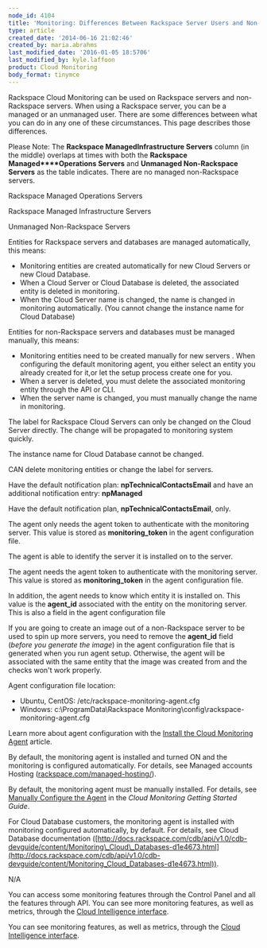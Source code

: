 ```yaml
---
node_id: 4104
title: 'Monitoring: Differences Between Rackspace Server Users and Non-Rackspace Server Users'
type: article
created_date: '2014-06-16 21:02:46'
created_by: maria.abrahms
last_modified_date: '2016-01-05 18:5706'
last_modified_by: kyle.laffoon
product: Cloud Monitoring
body_format: tinymce
---
```


Rackspace Cloud Monitoring can be used on Rackspace servers and
non-Rackspace servers. When using a Rackspace server, you can be a
managed or an unmanaged user. There are some differences between what
you can do in any one of these circumstances. This page describes those
differences.

Please Note: The **Rackspace
Managed****Infrastructure**** Servers** column (in the middle) overlaps
at times with both the **Rackspace Managed****Operations Servers** and
**Unmanaged Non-Rackspace Servers** as the table indicates. There are no
managed non-Rackspace servers.

Rackspace Managed Operations Servers

Rackspace Managed Infrastructure Servers

Unmanaged Non-Rackspace Servers

Entities for Rackspace servers and databases are managed automatically,
this means:

-   Monitoring entities are created automatically for new Cloud Servers
    or new Cloud Database.
-   When a Cloud Server or Cloud Database is deleted, the associated
    entity is deleted in monitoring.
-   When the Cloud Server name is changed, the name is changed in
    monitoring automatically. (You cannot change the instance name for
    Cloud Database)

Entities for non-Rackspace servers and databases must be managed
manually, this means:

-   Monitoring entities need to be created manually for new servers .
    When configuring the default monitoring agent, you either select an
    entity you already created for it,or let the setup process create
    one for you.
-   When a server is deleted, you must delete the associated monitoring
    entity through the API or CLI.
-   When the server name is changed, you must manually change the name
    in monitoring.

The label for Rackspace Cloud Servers can only be changed on the Cloud
Server directly. The change will be propagated to monitoring system
quickly.

The instance name for Cloud Database cannot be changed.

CAN delete monitoring entities or change the label for servers.

Have the default notification plan: **npTechnicalContactsEmail** and
have an additional notification entry: **npManaged**

Have the default notification plan, **npTechnicalContactsEmail**, only.

The agent only needs the agent token to authenticate with the monitoring
server. This value is stored as **monitoring\_token** in the agent
configuration file.

The agent is able to identify the server it is installed on to the
server.

The agent needs the agent token to authenticate with the monitoring
server. This value is stored as **monitoring\_token** in the agent
configuration file.

In addition, the agent needs to know which entity it is installed on.
This value is the **agent\_id** associated with the entity on the
monitoring server. This is also a field in the agent configuration file

If you are going to create an image out of a non-Rackspace server to be
used to spin up more servers, you need to remove the **agent\_id** field
(*before you generate the image*) in the agent configuration file that
is generated when you run agent setup. Otherwise, the agent will be
associated with the same entity that the image was created from and the
checks won't work properly.

Agent configuration file location:

-   Ubuntu, CentOS: /etc/rackspace-monitoring-agent.cfg
-   Windows: c:\\ProgramData\\Rackspace
    Monitoring\\config\\rackspace-monitoring-agent.cfg

Learn more about agent configuration with the [Install the Cloud
Monitoring
Agent](http://www.rackspace.com/knowledge_center/article/install-and-configure-the-rackspace-monitoring-agent)
article.

By default, the monitoring agent is installed and turned ON and the
monitoring is configured automatically. For details, see Managed
accounts Hosting
([rackspace.com/managed-hosting/](http://rackspace.com/managed-hosting/)).

 

By default, the monitoring agent must be manually installed. For
details, see [Manually Configure the
Agent](http://docs.rackspace.com/cm/api/v1.0/cm-getting-started/content/install-configure.html#agent-config-manual)
in the *Cloud Monitoring Getting Started Guide*.

For Cloud Database customers, the monitoring agent is installed with
monitoring configured automatically, by default. For details, see Cloud
Database documentation
([http://docs.rackspace.com/cdb/api/v1.0/cdb-devguide/content/Monitoring\_Cloud\_Databases-d1e4673.html](http://docs.rackspace.com/cdb/api/v1.0/cdb-devguide/content/Monitoring_Cloud_Databases-d1e4673.html)).

N/A

You can access some monitoring features through the Control Panel and
all the features through API. You can see more monitoring features, as
well as metrics, through the [Cloud
Intelligence interface](https://intelligence.rackspace.com). 

You can see monitoring features, as well as metrics, through the [Cloud
Intelligence interface](https://intelligence.rackspace.com). 

 

